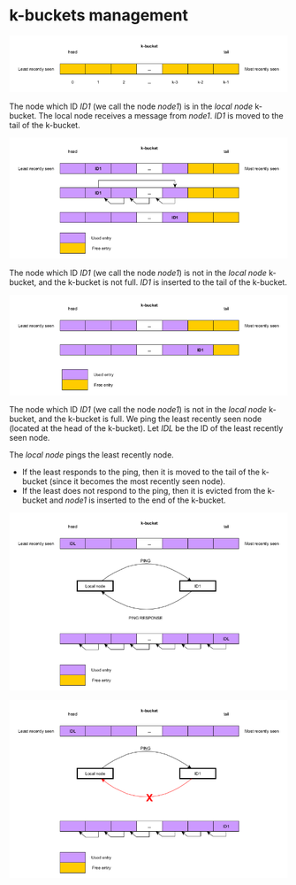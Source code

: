 
# k-buckets management

![](images/k-bucket-1.png)

The node which ID _ID1_ (we call the node _node1_) is in the _local node_ k-bucket.
The local node receives a message from _node1_.
_ID1_ is moved to the tail of the k-bucket.

![](images/k-bucket-2.png)

The node which ID _ID1_ (we call the node _node1_) is not in the _local node_ k-bucket, and the k-bucket is not full.
_ID1_ is inserted to the tail of the k-bucket.

![](images/k-bucket-3.png)

The node which ID _ID1_ (we call the node _node1_) is not in the _local node_ k-bucket, and the k-bucket is full.
We ping the least recently seen node (located at the head of the k-bucket).
Let _IDL_ be the ID of the least recently seen node.

The _local node_ pings the least recently node.

* If the least responds to the ping, then it is moved to the tail of the k-bucket (since it becomes the most recently
  seen node).
* If the least does not respond to the ping, then it is evicted from the k-bucket and _node1_ is inserted to the end
  of the k-bucket.
  
![](images/k-bucket-4.png)

![](images/k-bucket-5.png)
